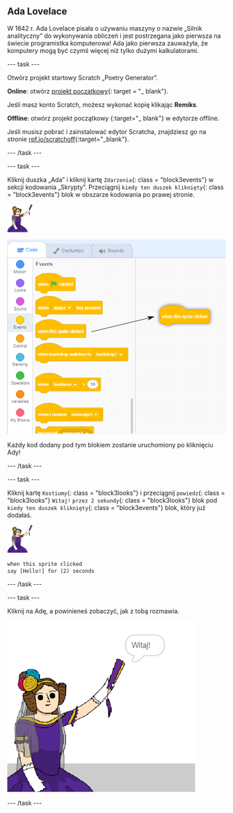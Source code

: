 ## Ada Lovelace

W 1842 r. Ada Lovelace pisała o używaniu maszyny o nazwie „Silnik analityczny” do wykonywania obliczeń i jest postrzegana jako pierwsza na świecie programistka komputerowa! Ada jako pierwsza zauważyła, że komputery mogą być czymś więcej niż tylko dużymi kalkulatorami.

\--- task \---

Otwórz projekt startowy Scratch „Poetry Generator”.

**Online**: otwórz [projekt początkowy](http://rpf.io/poetry-on){: target = "_ blank"}.

Jeśli masz konto Scratch, możesz wykonać kopię klikając **Remiks**.

**Offline**: otwórz projekt początkowy [ ](http://rpf.io/p/en/beat-the-goalie-go) {:target="_ blank"} w edytorze offline.

Jeśli musisz pobrać i zainstalować edytor Scratcha, znajdziesz go na stronie [rpf.io/scratchoff](http://rpf.io/scratchoff){:target="_blank"}.

\--- /task \---

\--- task \---

Kliknij duszka „Ada” i kliknij kartę `Zdarzenia`{: class = "block3events"} w sekcji kodowania „Skrypty”. Przeciągnij `kiedy ten duszek kliknięty`{: class = "block3events"} blok w obszarze kodowania po prawej stronie.

![ada sprite](images/ada-sprite.png)

![przeciąganie, gdy duszek kliknie blok](images/poetry-click.png)

Każdy kod dodany pod tym blokiem zostanie uruchomiony po kliknięciu Ady!

\--- /task \---

\--- task \---

Kliknij kartę `Kostiumy`{: class = "block3looks"} i przeciągnij `powiedz`{: class = "block3looks"} `Witaj!` `przez 2 sekundy`{: class = "block3looks"} blok pod `kiedy ten duszek kliknięty`{: class = "block3events"} blok, który już dodałaś.

![ada sprite](images/ada-sprite.png)

```blocks3
when this sprite clicked
say [Hello!] for (2) seconds
```

\--- /task \---

\--- task \---

Kliknij na Adę, a powinieneś zobaczyć, jak z tobą rozmawia.

![zrzut ekranu](images/poetry-say-test.png)

\--- /task \---